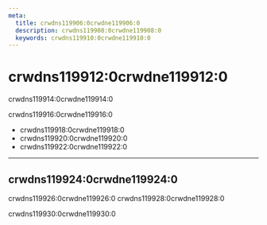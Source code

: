 ```yaml
---
meta:
  title: crwdns119906:0crwdne119906:0
  description: crwdns119908:0crwdne119908:0
  keywords: crwdns119910:0crwdne119910:0
---
```


# crwdns119912:0crwdne119912:0

crwdns119914:0crwdne119914:0

<promoted-ad slug="vuemastery-getting-started" />

crwdns119916:0crwdne119916:0

* crwdns119918:0crwdne119918:0
* crwdns119920:0crwdne119920:0
* crwdns119922:0crwdne119922:0

---

## crwdns119924:0crwdne119924:0

crwdns119926:0crwdne119926:0 crwdns119928:0crwdne119928:0

crwdns119930:0crwdne119930:0

<backmatter />
